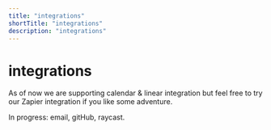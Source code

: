 ```yaml
---
title: "integrations"
shortTitle: "integrations"
description: "integrations"
---
```


# integrations

As of now we are supporting calendar & linear integration but feel free to try our Zapier integration if you like some adventure.

In progress: email, gitHub, raycast.
